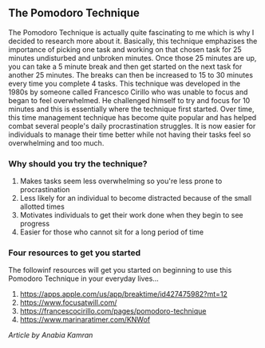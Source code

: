 ﻿## The Pomodoro Technique

The Pomodoro Technique is actually quite fascinating to me which is why I decided to research more about it. Basically, this technique emphazises the importance of picking one task and working on that chosen task for 25 minutes undisturbed and unbroken minutes. Once those 25 minutes are up, you can take a 5 minute break and then get started on the next task for another 25 minutes. The breaks can then be increased to 15 to 30 minutes every time you complete 4 tasks. This technique was developed in the 1980s by someone called Francesco Cirillo who was unable to focus and began to feel overwhelmed. He challenged himself to try and focus for 10 minutes and this is essentially where the technique first started. Over time, this time management technique has become quite popular and has helped combat several people's daily procrastination struggles. It is now easier for individuals to manage their time better while not having their tasks feel so overwhelming and too much. 

### Why should you try the technique? 

1. Makes tasks seem less overwhelming so you're less prone to procrastination 
2. Less likely for an individual to become distracted because of the small allotted times 
3. Motivates individuals to get their work done when they begin to see progress 
4. Easier for those who cannot sit for a long period of time 

### Four resources to get you started 
The followinf resources will get you started on beginning to use this Pomodoro Technique in your everyday lives...

1. https://apps.apple.com/us/app/breaktime/id427475982?mt=12
2. https://www.focusatwill.com/
3. https://francescocirillo.com/pages/pomodoro-technique
4. https://www.marinaratimer.com/KNWof

*Article by Anabia Kamran*
